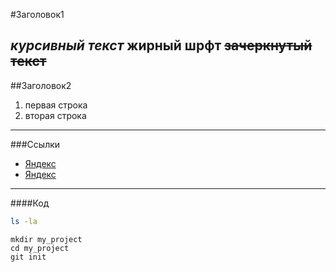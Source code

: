 #Заголовок1


_курсивный текст_
**жирный шрфт**
~~зачеркнутый текст~~
----


##Заголовок2
1. первая строка
2. вторая строка
----


###Ссылки
* [Яндекс](https://www.yandex.ru)
* [Яндекс](https://www.yandex.ru "Я Яндекс")
----

####Код
```bash
ls -la
```
```
mkdir my_project
cd my_project
git init
```